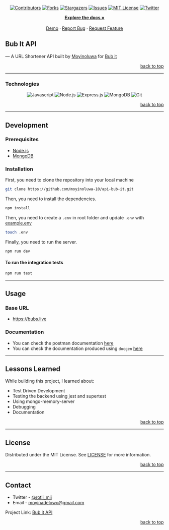 <!-- Back to Top Navigation Anchor -->

<a name="readme-top"></a>

<!-- Project Shields -->
<div align="center">
  
  [![Contributors][contributors-shield]][contributors-url]
  [![Forks][forks-shield]][forks-url]
  [![Stargazers][stars-shield]][stars-url]
  [![Issues][issues-shield]][issues-url]
  [![MIT License][license-shield]][license-url]
  [![Twitter][twitter-shield]][twitter-url]
</div>

<div>
  <p align="center">
    <a href="https://github.com/moyinoluwa-10/api-bub-it#readme"><strong>Explore the docs »</strong></a>
    <br />
    <br />
    <a href="https://bubs.live/">Demo</a>
    ·
    <a href="https://github.com/moyinoluwa-10/api-bub-it/issues">Report Bug</a>
    ·
    <a href="https://github.com/moyinoluwa-10/api-bub-it/issues">Request Feature</a>
  </p>
</div>

<!-- About the API -->

## Bub It API

&mdash; A URL Shortener API built by <a href="https://www.github.com/moyinoluwa-10">Moyinoluwa</a> for [Bub it](https://bub.icu/)

<p align="right"><a href="#readme-top">back to top</a></p>

---

### Technologies

<div align="center">

![Javascript][javascript]
![Node.js][node]
![Express.js][express]
![MongoDB][mongodb]
![Git][git]

</div>

<p align="right"><a href="#readme-top">back to top</a></p>

---

## Development

### Prerequisites

- [Node.js](https://nodejs.org/en/download/)
- [MongoDB](https://www.mongodb.com/docs/manual/installation/)

### Installation
First, you need to clone the repository into your local machine

```sh
git clone https://github.com/moyinoluwa-10/api-bub-it.git
```
Then, you need to install the dependencies.

```sh
npm install
```


Then,  you need to create a ```.env``` in root folder and update ```.env``` with [example.env](./example.env)

```sh
touch .env
```

Finally, you need to run the server.

```sh
npm run dev
```


#### To run the integration tests

```sh
npm run test
```

---
## Usage

### Base URL

- https://bubs.live
### Documentation

- You can check the postman documentation [here](https://documenter.getpostman.com/view/23165359/2s946o49gB)
- You can check the documentation produced using ```docgen``` [here](https://bubs.live/api-docs)


---

## Lessons Learned

While building this project, I learned about:

- Test Driven Development
- Testing the backend using jest and supertest
- Using mongo-memory-server
- Debugging
- Documentation

<p align="right"><a href="#readme-top">back to top</a></p>

---

<!-- License -->

## License

Distributed under the MIT License. See <a href="https://github.com/moyinoluwa-10/api-bub-it/blob/main/LICENSE.md">LICENSE</a> for more information.

<p align="right"><a href="#readme-top">back to top</a></p>

---

<!-- Contact -->

## Contact

- Twitter - [@rotii_mii](https://twitter.com/rotii_mii)
- Email - [moyinadelowo@gmail.com](mailto:moyinadelowo@gmail.com)

Project Link: [Bub it API](https://github.com/moyinoluwa-10/api-bub-it)

<p align="right"><a href="#readme-top">back to top</a></p>


<!-- MARKDOWN LINKS & IMAGES -->

[contributors-shield]: https://img.shields.io/github/contributors/moyinoluwa-10/api-bub-it.svg?style=for-the-badge
[contributors-url]: https://github.com/moyinoluwa-10/api-bub-it/graphs/contributors
[forks-shield]: https://img.shields.io/github/forks/moyinoluwa-10/api-bub-it.svg?style=for-the-badge
[forks-url]: https://github.com/moyinoluwa-10/api-bub-it/network/members
[stars-shield]: https://img.shields.io/github/stars/moyinoluwa-10/api-bub-it.svg?style=for-the-badge
[stars-url]: https://github.com/moyinoluwa-10/api-bub-it/stargazers
[issues-shield]: https://img.shields.io/github/issues/moyinoluwa-10/api-bub-it.svg?style=for-the-badge
[issues-url]: https://github.com/moyinoluwa-10/api-bub-it/issues
[license-shield]: https://img.shields.io/github/license/moyinoluwa-10/api-bub-it.svg?style=for-the-badge
[license-url]: https://github.com/moyinoluwa-10/api-bub-it/blob/main/LICENSE.md
[twitter-shield]: https://img.shields.io/badge/-@rotii_mii-1ca0f1?style=for-the-badge&logo=twitter&logoColor=white&link=https://twitter.com/rotii_mii
[twitter-url]: https://twitter.com/rotii_mii
[javascript]: https://img.shields.io/badge/javascript-%23323330.svg?style=for-the-badge&logo=javascript&logoColor=%23F7DF1C
[node]: https://img.shields.io/badge/node.js-6DA55F?style=for-the-badge&logo=node.js&logoColor=white
[express]: https://img.shields.io/badge/express.js-%23404d59.svg?style=for-the-badge&logo=express&logoColor=%2361DAFB
[mongodb]: https://img.shields.io/badge/MongoDB-%234ea94b.svg?style=for-the-badge&logo=mongodb&logoColor=white
[git]: https://img.shields.io/badge/Git-%23F05033.svg?style=for-the-badge&logo=git&logoColor=white